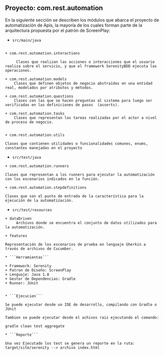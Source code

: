 ## Proyecto: com.rest.automation

En la siguiente sección se describen los módulos que abarca el proyecto de automatización de Apis, la mayoría de los cuales forman parte de la arquitectura propuesta por el patrón de ScreenPlay:

* ```src/main/java```

``` 

+ com.rest.automation.interactions
    
     Clases que realizan las acciones o interacciones que el usuario realiza sobre el servicio, y que el framework SerenityBDD ejecuta las operaciones.
	
+ com.rest.automation.models
    Clases que definen objetos de negocio abstraídos en una entidad real, modelados por atributos y métodos.

+ com.rest.automation.questions
    Clases con las que se hacen preguntas al sistema para luego ser verificadas en las definiciones de pasos  (asserts).

+ com.rest.automation.tasks
    Clases que representan las tareas realizadas por el actor a nivel de proceso de negocio.   


+ com.rest.automation.utils
    
Clases que contienen utilidades o funcionalidades comunes, enums, constantes manejadas en el proyecto
``` 

* ```src/test/java```

``` 
+ com.rest.automation.runners
    
Clases que representan a los runners para ejecutar la automatización con los escenarios indicados en la función.
    
+ com.rest.automation.stepdefinitions
     
Clases que son el punto de entrada de la característica para la ejecución de la automatización.
``` 

* ```src/test/resources```

``` 
+ dataDriven
     Archivos donde se encuentra el conjunto de datos utilizados para la automatización.
    
+ features
     
Representación de los escenarios de prueba en lenguaje Gherkin a través de archivos de Cucumber.
    
* ```Herramientas```

+ Framework: Serenity
+ Patron de Diseño: ScreenPlay
+ Lenguaje: Java 1.8
+ Gestor de Dependencias: Gradle
+ Runner: JUnit


* ```Ejecucion```

Se puede ejecutar desde un IDE de desarrollo, compilando con Gradle o JUnit

Tambien se puede ejecutar desde el achivos raiz ejecutando el comando:

gradle clean test aggregate

* ```Reporte```

Una vez Ejecutado los test se genera un reporte en la ruta: target/site/serenity --> archivo index.html